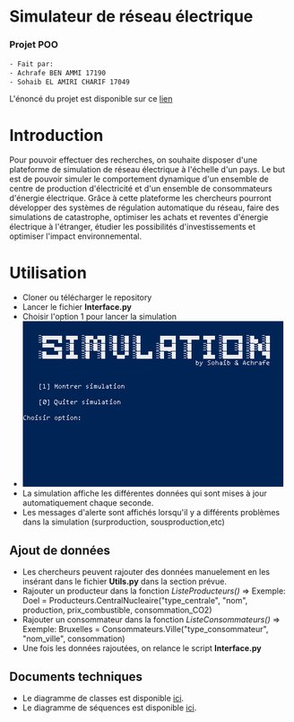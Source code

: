 # Simulateur de réseau électrique 
### Projet POO
    - Fait par:
    - Achrafe BEN AMMI 17190
    - Sohaib EL AMIRI CHARIF 17049

L'énoncé du projet est disponible sur ce [lien](https://quentin.lurkin.xyz/courses/poo/projet2020/)


# Introduction 

Pour pouvoir effectuer des recherches, on souhaite disposer d'une plateforme de simulation de réseau électrique à l'échelle d'un pays. Le but est de pouvoir simuler le comportement dynamique d'un ensemble de centre de production d'électricité et d'un ensemble de consommateurs d'énergie électrique. Grâce à cette plateforme les chercheurs pourront développer des systèmes de régulation automatique du réseau, faire des simulations de catastrophe, optimiser les achats et reventes d'énergie électrique à l'étranger, étudier les possibilités d'investissements et optimiser l'impact environnemental.

# Utilisation

- Cloner ou télécharger le repository
- Lancer le fichier **Interface.py**
- Choisir l'option 1 pour lancer la simulation
- ![Screenshot](img/main.png) 
- La simulation affiche les différentes données qui sont mises à jour automatiquement chaque seconde. 
- Les messages d'alerte sont affichés lorsqu'il y a différents problèmes dans la simulation (surproduction, sousproduction,etc)

## Ajout de données 

- Les chercheurs peuvent rajouter des données manuelement en les insérant dans le fichier **Utils.py** dans la section prévue.
- Rajouter un producteur dans la fonction *ListeProducteurs()* => Exemple: Doel = Producteurs.CentralNucleaire("type_centrale", "nom", production, prix_combustible, consommation_CO2)
- Rajouter un consommateur dans la fonction *ListeConsommateurs()* =>
Exemple: Bruxelles = Consommateurs.Ville("type_consommateur", "nom_ville", consommation)
- Une fois les données rajoutées, on relance le script **Interface.py**


## Documents techniques 

- Le diagramme de classes est disponible [ici](https://github.com/sohaeac/Simulation_Reseau_Electrique-/blob/master/img/Diagramme_classes.png).
- Le diagramme de séquences est disponible [ici](https://github.com/sohaeac/Simulation_Reseau_Electrique-/blob/master/img/Diagramme_sequence.png).
